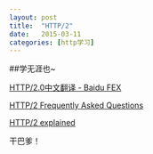 ```yaml
---
layout: post
title:  "HTTP/2"
date:   2015-03-11
categories: [http学习]
---
```


##学无涯也~

[HTTP/2.0中文翻译 -  Baidu FEX](http://yuedu.baidu.com/ebook/478d1a62376baf1ffc4fad99)

[HTTP/2 Frequently Asked Questions](http://http2.github.io/faq/#why-is-there-an-eos-symbol-in-hpack)

[HTTP/2 explained](http://daniel.haxx.se/http2/)

干巴爹！